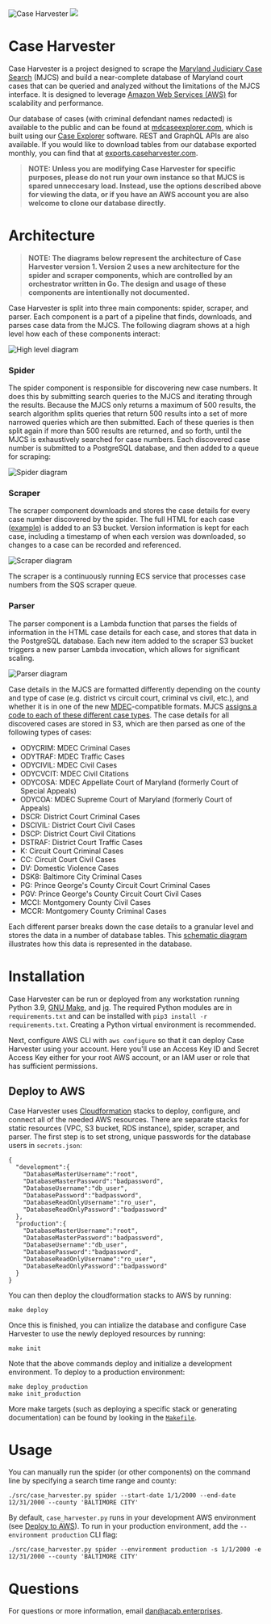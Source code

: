 <img src="https://openjusticebaltimore.org/images/caseharvester200h.png" alt="Case Harvester" />
<img src="https://img.shields.io/badge/dynamic/json?url=https%3A%2F%2Fapi.mdcaseexplorer.com%2Fapi%2Fv1%2Fcases%2Fcount&label=Total%20cases&query=$.count&color=blue" alt"Total cases" />

# Case Harvester
Case Harvester is a project designed to scrape the [Maryland Judiciary Case Search](https://casesearch.courts.state.md.us/casesearch/inquiry-index.jsp) (MJCS) and build a near-complete database of Maryland court cases that can be queried and analyzed without the limitations of the MJCS interface. It is designed to leverage [Amazon Web Services (AWS)](https://aws.amazon.com/) for scalability and performance.

Our database of cases (with criminal defendant names redacted) is available to the public and can be found at [mdcaseexplorer.com](https://mdcaseexplorer.com), which is built using our [Case Explorer](https://github.com/dismantl/CaseExplorer) software. REST and GraphQL APIs are also available. If you would like to download tables from our database exported monthly, you can find that at [exports.caseharvester.com](https://exports.caseharvester.com/).

> **NOTE: Unless you are modifying Case Harvester for specific purposes, please do not run your own instance so that MJCS is spared unneccesary load. Instead, use the options described above for viewing the data, or if you have an AWS account you are also welcome to clone our database directly.**

# Architecture
> **NOTE: The diagrams below represent the architecture of Case Harvester version 1. Version 2 uses a new architecture for the spider and scraper components, which are controlled by an orchestrator written in Go. The design and usage of these components are intentionally not documented.**

Case Harvester is split into three main components: spider, scraper, and parser. Each component is a part of a pipeline that finds, downloads, and parses case data from the MJCS. The following diagram shows at a high level how each of these components interact:

![High level diagram](./img/main.svg)

### Spider
The spider component is responsible for discovering new case numbers. It does this by submitting search queries to the MJCS and iterating through the results. Because the MJCS only returns a maximum of 500 results, the search algorithm splits queries that return 500 results into a set of more narrowed queries which are then submitted. Each of these queries is then split again if more than 500 results are returned, and so forth, until the MJCS is exhaustively searched for case numbers. Each discovered case number is submitted to a PostgreSQL database, and then added to a queue for scraping:

![Spider diagram](./img/spider.svg)

### Scraper
The scraper component downloads and stores the case details for every case number discovered by the spider. The full HTML for each case ([example](https://casesearch.courts.state.md.us/casesearch/inquiryDetail.jis?caseId=116090001&loc=69&detailLoc=DSK8)) is added to an S3 bucket. Version information is kept for each case, including a timestamp of when each version was downloaded, so changes to a case can be recorded and referenced.

![Scraper diagram](./img/scraper.svg)

The scraper is a continuously running ECS service that processes case numbers from the SQS scraper queue.

### Parser
The parser component is a Lambda function that parses the fields of information in the HTML case details for each case, and stores that data in the PostgreSQL database. Each new item added to the scraper S3 bucket triggers a new parser Lambda invocation, which allows for significant scaling.

![Parser diagram](./img/parser.svg)

Case details in the MJCS are formatted differently depending on the county and type of case (e.g. district vs circuit court, criminal vs civil, etc.), and whether it is in one of the new [MDEC](https://mdcourts.gov/mdec/about)-compatible formats. MJCS [assigns a code to each of these different case types](https://www.muckrock.com/foi/maryland-154/case-search-court-classifications-56516/#comm-564971). The case details for all discovered cases are stored in S3, which are then parsed as one of the following types of cases:
* ODYCRIM: MDEC Criminal Cases
* ODYTRAF: MDEC Traffic Cases
* ODYCIVIL: MDEC Civil Cases
* ODYCVCIT: MDEC Civil Citations
* ODYCOSA: MDEC Appellate Court of Maryland (formerly Court of Special Appeals)
* ODYCOA: MDEC Supreme Court of Maryland (formerly Court of Appeals)
* DSCR: District Court Criminal Cases
* DSCIVIL: District Court Civil Cases
* DSCP: District Court Civil Citations
* DSTRAF: District Court Traffic Cases
* K: Circuit Court Criminal Cases
* CC: Circuit Court Civil Cases
* DV: Domestic Violence Cases
* DSK8: Baltimore City Criminal Cases
* PG: Prince George's County Circuit Court Criminal Cases
* PGV: Prince George's County Circuit Court Civil Cases
* MCCI: Montgomery County Civil Cases
* MCCR: Montgomery County Criminal Cases

Each different parser breaks down the case details to a granular level and stores the data in a number of database tables. This [schematic diagram](https://disman.tl/caseharvester/relationships.html) illustrates how this data is represented in the database.

# Installation
Case Harvester can be run or deployed from any workstation running Python 3.9, [GNU Make](https://www.gnu.org/software/make/), and [jq](https://stedolan.github.io/jq/). The required Python modules are in `requirements.txt` and can be installed with `pip3 install -r requirements.txt`. Creating a Python virtual environment is recommended.

Next, configure AWS CLI with `aws configure` so that it can deploy Case Harvester using your account. Here you'll use an Access Key ID and Secret Access Key either for your root AWS account, or an IAM user or role that has sufficient permissions.

## Deploy to AWS
Case Harvester uses [Cloudformation](https://aws.amazon.com/cloudformation/) stacks to deploy, configure, and connect all of the needed AWS resources. There are separate stacks for static resources (VPC, S3 bucket, RDS instance), spider, scraper, and parser. The first step is to set strong, unique passwords for the database users in `secrets.json`:

```
{
  "development":{
    "DatabaseMasterUsername":"root",
    "DatabaseMasterPassword":"badpassword",
    "DatabaseUsername":"db_user",
    "DatabasePassword":"badpassword",
    "DatabaseReadOnlyUsername":"ro_user",
    "DatabaseReadOnlyPassword":"badpassword"
  },
  "production":{
    "DatabaseMasterUsername":"root",
    "DatabaseMasterPassword":"badpassword",
    "DatabaseUsername":"db_user",
    "DatabasePassword":"badpassword",
    "DatabaseReadOnlyUsername":"ro_user",
    "DatabaseReadOnlyPassword":"badpassword"
  }
}
```

You can then deploy the cloudformation stacks to AWS by running:

```
make deploy
```

Once this is finished, you can intialize the database and configure Case Harvester to use the newly deployed resources by running:

```
make init
```

Note that the above commands deploy and initialize a development environment. To deploy to a production environment:

```
make deploy_production
make init_production
```

More make targets (such as deploying a specific stack or generating documentation) can be found by looking in the [`Makefile`](Makefile).

# Usage
You can manually run the spider (or other components) on the command line by specifying a search time range and county:
```
./src/case_harvester.py spider --start-date 1/1/2000 --end-date 12/31/2000 --county 'BALTIMORE CITY'
```

By default, `case_harvester.py` runs in your development AWS environment (see [Deploy to AWS](#deploy-to-aws)). To run in your production environment, add the `--environment production` CLI flag:

```
./src/case_harvester.py spider --environment production -s 1/1/2000 -e 12/31/2000 --county 'BALTIMORE CITY'
```

# Questions
For questions or more information, email [dan@acab.enterprises](mailto:dan@acab.enterprises).

